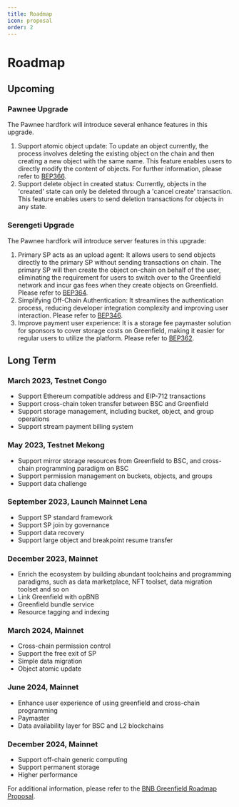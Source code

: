 ```yaml
---
title: Roadmap
icon: proposal
order: 2
---
```


# Roadmap

## Upcoming

### Pawnee Upgrade
The Pawnee hardfork will introduce several enhance features in this upgrade.
1. Support atomic object update: To update an object currently, the process involves deleting the existing object on the
   chain and then creating a new object with the same name. This feature enables users to directly modify the content of
   objects. For further information, please refer to [BEP366](https://github.com/bnb-chain/BEPs/blob/master/BEPs/BEP-366.md).
2. Support delete object in created status: Currently, objects in the 'created' state can only be deleted through a
   'cancel create' transaction. This feature enables users to send deletion transactions for objects in any state.

### Serengeti Upgrade
The Pawnee hardfork will introduce server features in this upgrade:
1. Primary SP acts as an upload agent: It allows users to send objects directly to the primary SP without sending transactions on chain.  The primary SP will then create the object on-chain on behalf of the user, eliminating the requirement for users to switch over to the Greenfield network and incur gas fees when they create objects on Greenfield. Please refer to [BEP364](https://github.com/bnb-chain/BEPs/blob/master/BEPs/BEP-364.md).
2. Simplifying Off-Chain Authentication: It streamlines the authentication process, reducing developer integration complexity and improving user interaction. Please refer to [BEP346](https://github.com/bnb-chain/BEPs/blob/master/BEPs/BEP-346.md).
3. Improve payment user experience: It is a storage fee paymaster solution for sponsors to cover storage costs on Greenfield, making it easier for regular users to utilize the platform. Please refer to [BEP362](https://github.com/bnb-chain/BEPs/blob/master/BEPs/BEP-362.md).

## Long Term

### March 2023, Testnet Congo

- Support Ethereum compatible address and EIP-712 transactions
- Support cross-chain token transfer between BSC and Greenfield
- Support storage management, including bucket, object, and group operations
- Support stream payment billing system

### May 2023, Testnet Mekong

- Support mirror storage resources from Greenfield to BSC, and cross-chain programming paradigm on BSC
- Support permission management on buckets, objects, and groups
- Support data challenge

### September 2023, Launch Mainnet Lena

- Support SP standard framework
- Support SP join by governance
- Support data recovery
- Support large object and breakpoint resume transfer

### December 2023, Mainnet

- Enrich the ecosystem by building abundant toolchains and programming paradigms, such as data marketplace, NFT toolset,
  data migration toolset and so on
- Link Greenfield with opBNB
- Greenfield bundle service
- Resource tagging and indexing

### March 2024, Mainnet
- Cross-chain permission control
- Support the free exit of SP
- Simple data migration
- Object atomic update

### June 2024, Mainnet

- Enhance user experience of using greenfield and cross-chain programming
- Paymaster
- Data availability layer for BSC and L2 blockchains

### December 2024, Mainnet

- Support off-chain generic computing
- Support permanent storage
- Higher performance

For additional information, please refer to the [BNB Greenfield Roadmap Proposal](https://forum.bnbchain.org/t/bnb-greenfield-roadmap-proposal/2273).